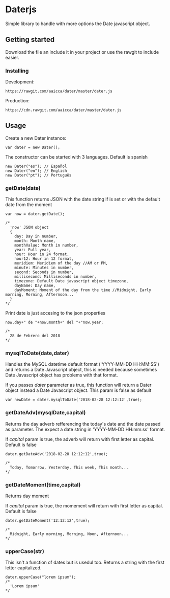 # Daterjs

Simple library to handle with more options the Date javascript object.

## Getting started
Download the file an include it in your project or use the rawgit to include easier.

### Installing
Development: 
```
https://rawgit.com/aaicca/dater/master/dater.js
```

Production:
```
https://cdn.rawgit.com/aaicca/dater/master/dater.js
```

## Usage
Create a new Dater instance:
```
var dater = new Dater();
```
The constructor can be started with 3 languages. Default is spanish
```
new Dater("es"); // Español
new Dater("en"); // English
new Dater("pt"); // Português
```

### getDate(date)
This function returns JSON with the date string if is set or with the default date from the moment
```
var now = dater.getDate();

/*
  'now' JSON object
  {
    day: Day in number,
    month: Month name,
    monthValue: Month in number,
    year: Full year,
    hour: Hour in 24 format,
    hour12: Hour in 12 format,
    meridiem: Meridiem of the day //AM or PM,
    minute: Minutes in number,
    second: Seconds in number,
    millisecond: Milliseconds in number,
    timezone: Default Date javascript object timezone,
    dayName: Day name,
    dayMoment: Moment of the day from the time //Midnight, Early morning, Morning, Afternoon...
  }
*/
```
Print date is just accesing to the json properties
```
now.day+" de "+now.month+" del "+"now.year;

/*
  28 de Febrero del 2018
*/

```

### mysqlToDate(date,dater)
Handles the MySQL datetime default format ('YYYY-MM-DD HH:MM:SS') and returns a Date Javascript object, this is needed because sometimes Date Javascript object has problems with that format. 

If you passes *dater* parameter as true, this function will return a Dater object instead a Date Javascript object. This param is false as default
```
var newDate = dater.mysqlToDate('2018-02-28 12:12:12',true);
```

### getDateAdv(mysqlDate,capital)
Returns the day adverb refferencing the today's date and the date passed as parameter. The expect a date string in 'YYYY-MM-DD HH:mm:ss' format.

If *capital* param is true, the adverb will return with first letter as capital. Default is false
```
dater.getDateAdv('2018-02-28 12:12:12',true);

/*
  Today, Tomorrow, Yesterday, This week, This month... 
*/
```

### getDateMoment(time,capital)
Returns day moment

If *capital* param is true, the momement will return with first letter as capital. Default is false
```
dater.getDateMoment('12:12:12',true);

/*
  Midnight, Early morning, Morning, Noon, Afternoon...
*/
```

### upperCase(str)
This isn't a function of dates but is usedul too. Returns a string with the first letter capitalized.
```
dater.upperCase("lorem ipsum");
/*
  'Lorem ipsum'
*/
```
